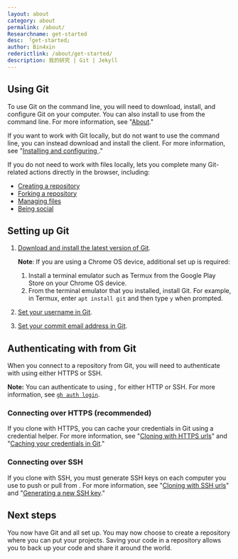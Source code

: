```yaml
---
layout: about
category: about
permalink: /about/
Researchname: get-started
desc: 「get-started」
author: Bin4xin
rederictlink: /about/get-started/
description: 我的研究 | Git | Jekyll
---
```


<!-- 代码引用申明/code reference declaration:
author-avatar capture from github. visit https://github.com/Bin4xin/bin4xin.github.io/blob/main/_config.yml#L34
source code from:
- {@link https://xuexi.erealmsoft.com/2014/11/17/others/jekyll-in-github/#5-%E4%BD%9C%E8%80%85%E5%90%8D%E5%8F%8A%E5%A4%B4%E5%83%8F%E5%8A%A0%E8%BD%BD}
-->

## Using Git

To use Git on the command line, you will need to download, install, and configure Git on your computer. You can also install to use  from the command line. For more information, see "[About](/github-cli/github-cli/about-github-cli)."

If you want to work with Git locally, but do not want to use the command line, you can instead download and install the client.  For more information, see "[Installing and configuring ](/desktop/installing-and-configuring-github-desktop/)."

If you do not need to work with files locally, lets you complete many Git-related actions directly in the browser, including:

- [Creating a repository](/articles/create-a-repo)
- [Forking a repository](/articles/fork-a-repo)
- [Managing files](/repositories/working-with-files/managing-files)
- [Being social](/articles/be-social)

## Setting up Git

1. [Download and install the latest version of Git](https://git-scm.com/downloads).


   **Note**: If you are using a Chrome OS device, additional set up is required:

    1. Install a terminal emulator such as Termux from the Google Play Store on your Chrome OS device.
    1. From the terminal emulator that you installed, install Git. For example, in Termux, enter `apt install git` and then type `y` when prompted.


1. [Set your username in Git](/github/getting-started-with-github/setting-your-username-in-git).
1. [Set your commit email address in Git](/articles/setting-your-commit-email-address).

## Authenticating with from Git

When you connect to a repository from Git, you will need to authenticate with  using either HTTPS or SSH.


**Note:** You can authenticate to using , for either HTTP or SSH. For more information, see [`gh auth login`](https://cli.github.com/manual/gh_auth_login).

### Connecting over HTTPS (recommended)

If you clone with HTTPS, you can cache your  credentials in Git using a credential helper. For more information, see "[Cloning with HTTPS urls](/github/getting-started-with-github/about-remote-repositories/#cloning-with-https-urls)" and "[Caching your credentials in Git](/github/getting-started-with-github/caching-your-github-credentials-in-git)."

### Connecting over SSH

If you clone with SSH, you must generate SSH keys on each computer you use to push or pull from . For more information, see "[Cloning with SSH urls](/github/getting-started-with-github/about-remote-repositories/#cloning-with-ssh-urls)" and "[Generating a new SSH key](/articles/generating-a-new-ssh-key-and-adding-it-to-the-ssh-agent)."

## Next steps

You now have Git and all set up. You may now choose to create a repository where you can put your projects. Saving your code in a repository allows you to back up your code and share it around the world. 